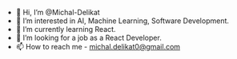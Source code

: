 - 👋 Hi, I’m @Michal-Delikat
- 👀 I’m interested in AI, Machine Learning, Software Development.
- 🌱 I’m currently learning React.
- 💞️ I’m looking for a job as a React Developer.
- 📫 How to reach me - michal.delikat0@gmail.com

<!---
Michal-Delikat/Michal-Delikat is a ✨ special ✨ repository because its `README.md` (this file) appears on your GitHub profile.
You can click the Preview link to take a look at your changes.
--->
